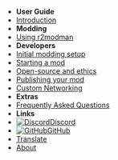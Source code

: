 - **User Guide**
- [Introduction](./)
- **Modding**
- [Using r2modman](installing-r2modman)
- **Developers**
- [Initial modding setup](initial-setup)
- [Starting a mod](starting-a-mod)
- [Open-source and ethics](open-source-and-ethics)
- [Publishing your mod](publishing-your-mod)
- [Custom Networking](custom-networking)
- **Extras**
- [Frequently Asked Questions](faq)
- **Links**
- [![Discord](https://icongr.am/simple/discord.svg?colored\&size=16)Discord](https://discord.gg/nYcQFEpXfU)
- [![GitHub](https://icongr.am/simple/github.svg?color=808080\&size=16)GitHub](https://github.com/LethalCompany/ModdingWiki)
- [Translate](translating-the-wiki)
- [About](about)
